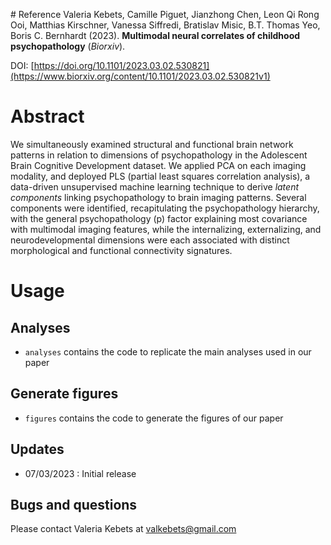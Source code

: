 # Reference
Valeria Kebets, Camille Piguet, Jianzhong Chen, Leon Qi Rong Ooi, Matthias Kirschner, Vanessa Siffredi, Bratislav Misic, B.T. Thomas Yeo, Boris C. Bernhardt (2023). **Multimodal neural correlates of childhood psychopathology** (*Biorxiv*).

DOI: [https://doi.org/10.1101/2023.03.02.530821](https://www.biorxiv.org/content/10.1101/2023.03.02.530821v1)


# Abstract

We simultaneously examined structural and functional brain network patterns in relation to dimensions of psychopathology in the Adolescent Brain Cognitive Development dataset. We applied PCA on each imaging modality, and deployed PLS (partial least squares correlation analysis), a data-driven unsupervised machine learning technique to derive *latent components* linking psychopathology to brain imaging patterns. Several components were identified, recapitulating the psychopathology hierarchy, with the general psychopathology (p) factor explaining most covariance with multimodal imaging features, while the internalizing, externalizing, and neurodevelopmental dimensions were each associated with distinct morphological and functional connectivity signatures.
 

# Usage

## Analyses
* `analyses` contains the code to replicate the main analyses used in our paper 

## Generate figures
* `figures` contains the code to generate the figures of our paper

## Updates
* 07/03/2023 : Initial release

## Bugs and questions
Please contact Valeria Kebets at valkebets@gmail.com

